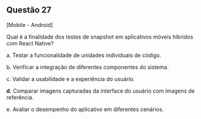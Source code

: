 

## Questão 27
[Mobile - Android]

Qual é a finalidade dos testes de snapshot em aplicativos móveis híbridos com React Native?

a. Testar a funcionalidade de unidades individuais de código.

b. Verificar a integração de diferentes componentes do sistema.

c. Validar a usabilidade e a experiência do usuário.

**d.** Comparar imagens capturadas da interface do usuário com imagens de referência.

e. Avaliar o desempenho do aplicativo em diferentes cenários.



